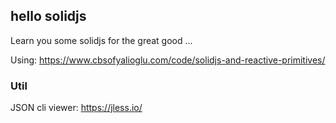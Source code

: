 ## hello solidjs

Learn you some solidjs for the great good ...

Using: https://www.cbsofyalioglu.com/code/solidjs-and-reactive-primitives/

### Util

JSON cli viewer: https://jless.io/

